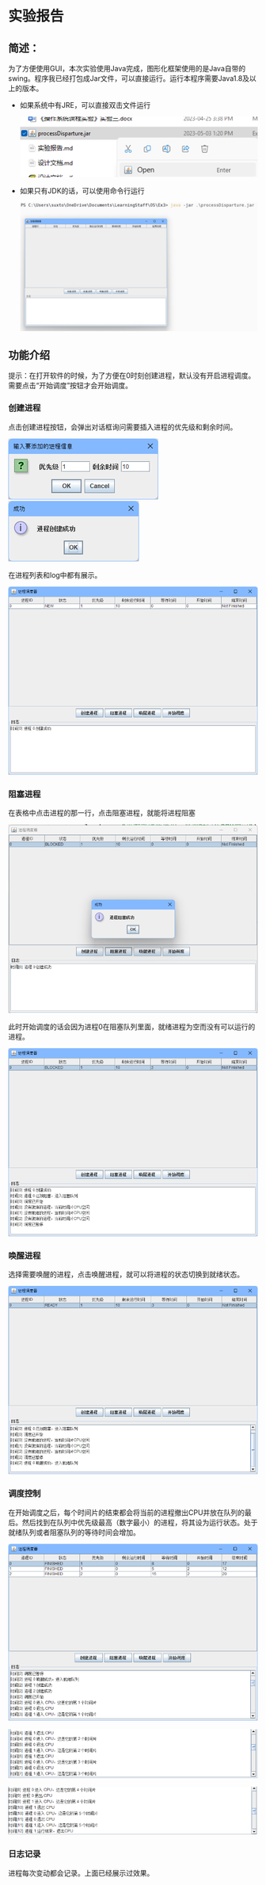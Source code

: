 # 实验报告

##  简述：

为了方便使用GUI，本次实验使用Java完成，图形化框架使用的是Java自带的swing。程序我已经打包成Jar文件，可以直接运行。运行本程序需要Java1.8及以上的版本。

+ 如果系统中有JRE，可以直接双击文件运行

    ![image-20230503151823366](实验报告/image-20230503151823366.png)

+ 如果只有JDK的话，可以使用命令行运行

    ![image-20230503151916749](实验报告/image-20230503151916749.png)

## 功能介绍

提示：在打开软件的时候，为了方便在0时刻创建进程，默认没有开启进程调度。需要点击“开始调度”按钮才会开始调度。

### 创建进程

点击创建进程按钮，会弹出对话框询问需要插入进程的优先级和剩余时间。

![image-20230503173650089](实验报告/image-20230503173650089.png)![image-20230503173703202](实验报告/image-20230503173703202.png)

在进程列表和log中都有展示。

![image-20230503173719224](实验报告/image-20230503173719224.png)

### 阻塞进程

在表格中点击进程的那一行，点击阻塞进程，就能将进程阻塞

![image-20230503175254439](实验报告/image-20230503175254439.png)

此时开始调度的话会因为进程0在阻塞队列里面，就绪进程为空而没有可以运行的进程。

![image-20230503175538358](实验报告/image-20230503175538358.png)

### 唤醒进程

选择需要唤醒的进程，点击唤醒进程，就可以将进程的状态切换到就绪状态。

![image-20230503175749761](实验报告/image-20230503175749761.png)

### 调度控制

在开始调度之后，每个时间片的结束都会将当前的进程撤出CPU并放在队列的最后。然后找到在队列中优先级最高（数字最小）的进程，将其设为运行状态。处于就绪队列或者阻塞队列的等待时间会增加。

![image-20230503180909697](实验报告/image-20230503180909697.png)

![image-20230503180929149](实验报告/image-20230503180929149.png)

![image-20230503180940756](实验报告/image-20230503180940756.png)

### 日志记录

进程每次变动都会记录。上面已经展示过效果。

